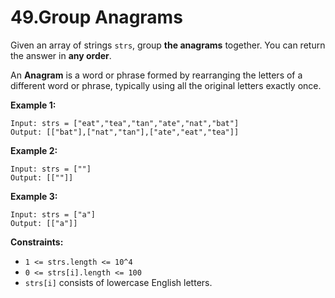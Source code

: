 49.Group Anagrams
===

Given an array of strings `strs`, group __the anagrams__ together. You can return the answer in __any order__.

An __Anagram__ is a word or phrase formed by rearranging the letters of a different word or phrase, typically using all the original letters exactly once.

__Example 1:__
```
Input: strs = ["eat","tea","tan","ate","nat","bat"]
Output: [["bat"],["nat","tan"],["ate","eat","tea"]]
```
__Example 2:__
```
Input: strs = [""]
Output: [[""]]
```
__Example 3:__
```
Input: strs = ["a"]
Output: [["a"]]
```

__Constraints:__

+ `1 <= strs.length <= 10^4`
+ `0 <= strs[i].length <= 100`
+ `strs[i]` consists of lowercase English letters.
